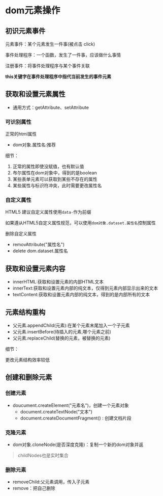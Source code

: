 # dom元素操作

## 初识元素事件

元素事件：某个元素发生一件事(被点击 click)

事件处理程序：一个函数，发生了一件事，应该做什么事情

注册事件：将事件处理程序与某个事件关联

**this关键字在事件处理程序中指代当前发生的事件元素**

## 获取和设置元素属性

- 通用方式：getAttribute、setAttribute

### 可识别属性

正常的html属性

- dom对象.属性名:推荐

细节：

1. 正常的属性即使没赋值，也有默认值
2. 布尔属性在dom对象中，得到的是boolean
3. 某些表单元素可以获取到某些不存在的属性
4. 某些属性与标识符冲突，此时需要更改属性名

### 自定义属性

HTML5 建议自定义属性使用```data-```作为前缀

如果遵从HTML5自定义属性规范，可以使用```dom对象.dataset.属性名```控制属性

删除自定义属性

- removAttribute("属性名")
- delete dom.dataset.属性名


## 获取和设置元素内容

- innerHTML:获取和设置元素的内部HTML文本
- innerText:获取和设置元素内部的纯文本，仅得到元素内部显示出来的文本
- textContent:获取和设置元素内部的纯文本，得到的是内部所有的文本


## 元素结构重构

- 父元素.appendChild(元素):在某个元素末尾加入一个子元素
- 父元素.insertBefore(待插入的元素,哪个元素之前)
- 父元素.replaceChild(替换的元素，被替换的元素)

细节：

更改元素结构效率较低


## 创建和删除元素

### 创建元素

- doucument.createElement("元素名")，创建一个元素对象
  - document.createTextNode("文本")
  - document.createDocumentFragment() : 创建文档片段

### 克隆元素

- dom对象.cloneNode(是否深度克隆)：复制一个新的dom对象并返

>childNodes也是实时集合



### 删除元素

- removeChild:父元素调用，传入子元素
- remove：把自己删除


